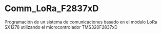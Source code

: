 # Comm_LoRa_F2837xD
Programación de un sistema de comunicaciones basado en el módulo LoRa SX1278 utilizando el microcontrolador TMS320F2837xD
